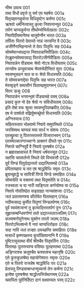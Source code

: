 भीष्म उवाच	001  
तथा विधौ प्रवृत्ते तु सर्व एव महर्षयः	001a  
पितृयज्ञानकुर्वन्त विधिदृष्टेन कर्मणा	001c  
ऋषयो धर्मनित्यास्तु कृत्वा निवपनान्युत	002a  
तर्पणं चाप्यकुर्वन्त तीर्थाम्भोभिर्यतव्रताः	002c  
निवापैर्दीयमानैश्च चातुर्वर्ण्येन भारत	003a  
तर्पिताः पितरो देवास्ते नान्नं जरयन्ति वै	003c  
अजीर्णेनाभिहन्यन्ते ते देवाः पितृभिः सह	004a  
सोममेवाभ्यपद्यन्त निवापान्नाभिपीडिताः	004c  
तेऽब्रुवन्सोममासाद्य पितरोऽजीर्णपीडिताः	005a  
निवापान्नेन पीड्यामः श्रेयो नोऽत्र विधीयताम्	005c  
तान्सोमः प्रत्युवाचाथ श्रेयश्चेदीप्सितं सुराः	006a  
स्वयम्भूसदनं यात स वः श्रेयो विधास्यति	006c  
ते सोमवचनाद्देवाः पितृभिः सह भारत	007a  
मेरुशृङ्गे समासीनं पितामहमुपागमन्	007c  
पितर ऊचुः	008  
निवापान्नेन भगवन्भृशं पीड्यामहे वयम्	008a  
प्रसादं कुरु नो देव श्रेयो नः संविधीयताम्	008c  
इति तेषां वचः श्रुत्वा स्वयम्भूरिदमब्रवीत्	009a  
एष मे पार्श्वतो वह्निर्युष्मच्छ्रेयो विधास्यति	009c  
अग्निरुवाच	010  
सहितास्तात भोक्ष्यामो निवापे समुपस्थिते	010a  
जरयिष्यथ चाप्यन्नं मया सार्धं न संशयः	010c  
एतच्छ्रुत्वा तु पितरस्ततस्ते विज्वराभवन्	011a  
एतस्मात्कारणाच्चाग्नेः प्राक्तनं दीयते नृप	011c  
निवप्ते चाग्निपूर्वे वै निवापे पुरुषर्षभ	012a  
न ब्रह्मराक्षसास्तं वै निवापं धर्षयन्त्युत	012c  
रक्षांसि चापवर्तन्ते स्थिते देवे विभावसौ	012e  
पूर्वं पिण्डं पितुर्दद्यात्ततो दद्यात्पितामहे	013a  
प्रपितामहाय च तत एष श्राद्धविधिः स्मृतः	013c  
ब्रूयाच्छ्राद्धे च सावित्रीं पिण्डे पिण्डे समाहितः	014a  
सोमायेति च वक्तव्यं तथा पितृमतेति च	014c  
रजस्वला च या नारी व्यङ्गिता कर्णयोश्च या	015a  
निवापे नोपतिष्ठेत सङ्ग्राह्या नान्यवंशजाः	015c  
जलं प्रतरमाणश्च कीर्तयेत पितामहान्	016a  
नदीमासाद्य कुर्वीत पितॄणां पिण्डतर्पणम्	016c  
पूर्वं स्ववंशजानां तु कृत्वाद्भिस्तर्पणं पुनः	017a  
सुहृत्सम्बन्धिवर्गाणां ततो दद्याज्जलाञ्जलिम्	017c  
कल्माषगोयुगेनाथ युक्तेन तरतो जलम्	018a  
पितरोऽभिलषन्ते वै नावं चाप्यधिरोहतः	018c  
सदा नावि जलं तज्ज्ञाः प्रयच्छन्ति समाहिताः	018e  
मासार्धे कृष्णपक्षस्य कुर्यान्निवपनानि वै	019a  
पुष्टिरायुस्तथा वीर्यं श्रीश्चैव पितृवर्तिनः	019c  
पितामहः पुलस्त्यश्च वसिष्ठः पुलहस्तथा	020a  
अङ्गिराश्च क्रतुश्चैव कश्यपश्च महानृषिः	020c  
एते कुरुकुलश्रेष्ठ महायोगेश्वराः स्मृताः	020e  
एते च पितरो राजन्नेष श्राद्धविधिः परः	021a  
प्रेतास्तु पिण्डसम्बन्धान्मुच्यन्ते तेन कर्मणा	021c  
इत्येषा पुरुषश्रेष्ठ श्राद्धोत्पत्तिर्यथागमम्	022a  
ख्यापिता पूर्वनिर्दिष्टा दानं वक्ष्याम्यतः परम्	022c  

